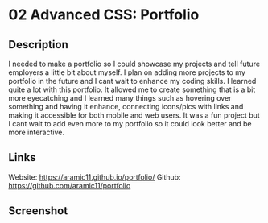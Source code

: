 # 02 Advanced CSS: Portfolio

## Description
I needed to make a portfolio so I could showcase my projects and tell future employers a little bit about myself. I plan on adding more projects to my portfolio in the future and I cant wait to enhance my coding skills. I learned quite a lot with this portfolio. It allowed me to create something that is a bit more eyecatching and I learned many things such as hovering over something and having it enhance, connecting icons/pics with links and making it accessible for both mobile and web users. It was a fun project but I cant wait to add even more to my portfolio so it could look better and be more interactive.

## Links
Website: https://aramic11.github.io/portfolio/
Github: https://github.com/aramic11/portfolio

## Screenshot


